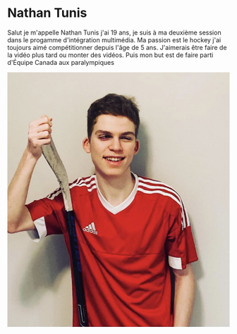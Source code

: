 # Nathan Tunis 

 Salut je m'appelle Nathan Tunis j'ai 19 ans, je suis à ma deuxième session dans le progamme d'intégration multimédia. Ma passion est le hockey j'ai toujours aimé compétitionner depuis l'âge de 5 ans. J'aimerais être faire de la vidéo plus tard ou monter des vidéos. Puis mon but est de faire parti d'Équipe Canada aux paralympiques

![photo](/medias/photos_1.jpeg)
